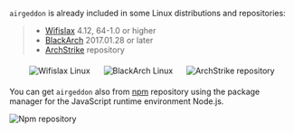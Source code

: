 `airgeddon` is already included in some Linux distributions and repositories:

> - [Wifislax] 4.12, 64-1.0 or higher
> - [BlackArch] 2017.01.28 or later
> - [ArchStrike] repository

[Wifislax]: http://www.wifislax.com
[BlackArch]: https://blackarch.org
[ArchStrike]: https://archstrike.org/wiki

<p align="center">
	<img src="https://raw.githubusercontent.com/v1s1t0r1sh3r3/airgeddon/master/imgs/wiki/wifislax_linux.png" hspace="10" vspace="6" title="Wifislax Linux"/>
	<img src="https://raw.githubusercontent.com/v1s1t0r1sh3r3/airgeddon/master/imgs/wiki/blackarch_linux.png" hspace="10" vspace="6" title="BlackArch Linux"/>
	<img src="https://raw.githubusercontent.com/v1s1t0r1sh3r3/airgeddon/master/imgs/wiki/archstrike.png" hspace="10" vspace="6" title="ArchStrike repository"/>
</p>

You can get `airgeddon` also from [npm] repository using the package manager for the JavaScript runtime environment Node.js.

<img src="https://raw.githubusercontent.com/v1s1t0r1sh3r3/airgeddon/master/imgs/wiki/npm.png" title="Npm repository"/>

[npm]: https://www.npmjs.com/package/get-airgeddon